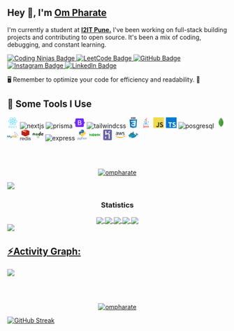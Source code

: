 <h2>Hey 👋, I'm <a href="https://www.ompharate.tech">Om Pharate</a></h2>
<p>I'm currently a student at <strong><a href="https://www.isquareit.edu.in/"> I2IT Pune.</a></strong> I've been working on full-stack building projects and contributing to open source. It's been a mix of coding, debugging, and constant learning.</p>
<p>
  <a href="https://www.naukri.com/code360/profile/ompharate">
    <img src="https://img.shields.io/badge/codingninjas-blue?logo=codingninjas" alt="Coding Ninjas Badge">
  </a>
  <a href="https://leetcode.com">
    <img src="https://img.shields.io/badge/leetcode-blue?logo=leetcode" alt="LeetCode Badge">
  </a>
  <a href="https://leetcode.com/ompharate">
    <img src="https://img.shields.io/badge/-GitHub-181717?style=flat-square&labelColor=181717&logo=GitHub&link=https://github.com/yourusername" alt="GitHub Badge">
  </a>
  <a href="https://www.instagram.com/ompharate_11">
    <img src="https://img.shields.io/badge/ompharate-blue?logo=instagram" alt="Instagram Badge">
  </a>
  <a href="https://www.linkedin.com/in/ompharate11">
    <img src="https://img.shields.io/badge/-LinkedIn-0077B5?style=flat-square&labelColor=0077B5&logo=LinkedIn&link=https://www.linkedin.com/in/yourusername/" alt="LinkedIn Badge">
  </a>
</p>

<p>🖥️ Remember to optimize your code for efficiency and readability. 📝</p>


<h2>🚀 Some Tools I Use</h2>
<p align="left">
<img src="https://raw.githubusercontent.com/devicons/devicon/master/icons/react/react-original-wordmark.svg" alt="react" width="25" height="25" />
  <img src="https://cdn.jsdelivr.net/gh/devicons/devicon@latest/icons/nextjs/nextjs-original.svg"  alt="nextjs" width="25" height="25"/>
  <img src="https://cdn.jsdelivr.net/gh/devicons/devicon@latest/icons/prisma/prisma-original.svg"  alt="prisma" width="25" height="25" />
<img src="https://raw.githubusercontent.com/devicons/devicon/master/icons/bootstrap/bootstrap-plain.svg" alt="bootstrap" width="25" height="25" />
  <img src="https://cdn.jsdelivr.net/gh/devicons/devicon@latest/icons/tailwindcss/tailwindcss-original.svg" alt="tailwindcss" width="25" height="25" />
<img src="https://raw.githubusercontent.com/devicons/devicon/master/icons/css3/css3-original-wordmark.svg" alt="css3" width="25" height="25" />
<img src="https://raw.githubusercontent.com/devicons/devicon/master/icons/java/java-original-wordmark.svg" alt="java" width="25" height="25" />
<img src="https://raw.githubusercontent.com/devicons/devicon/master/icons/javascript/javascript-original.svg" alt="javascript" width="25" height="25" />
<img src="https://raw.githubusercontent.com/devicons/devicon/master/icons/typescript/typescript-original.svg" alt="typescript" width="25" height="25" />
    <img src="https://cdn.jsdelivr.net/gh/devicons/devicon@latest/icons/postgresql/postgresql-original.svg"  alt="posgresql" width="25" height="25"/>
<img src="https://raw.githubusercontent.com/devicons/devicon/master/icons/mongodb/mongodb-original.svg" alt="mongodb" width="25" height="25" />
<img src="https://raw.githubusercontent.com/devicons/devicon/master/icons/mysql/mysql-original-wordmark.svg" alt="mysql" width="25" height="25" />
<img src="https://raw.githubusercontent.com/devicons/devicon/master/icons/redis/redis-original-wordmark.svg" alt="redis" width="25" height="25" />
<img src="https://raw.githubusercontent.com/devicons/devicon/master/icons/nodejs/nodejs-original-wordmark.svg" alt="nodejs" width="25" height="25" />
 <img src="https://cdn.jsdelivr.net/gh/devicons/devicon@latest/icons/express/express-original-wordmark.svg" alt="express" width="25" height="25" />
<img src="https://raw.githubusercontent.com/devicons/devicon/master/icons/python/python-original-wordmark.svg" alt="python" width="25" height="25" />
<img src="https://raw.githubusercontent.com/devicons/devicon/master/icons/nginx/nginx-original.svg" alt="nginx" width="25" height="25" />
<img src="https://raw.githubusercontent.com/devicons/devicon/master/icons/heroku/heroku-plain.svg" alt="heroku" width="25" height="25" />
<img src="https://raw.githubusercontent.com/github/explore/80688e429a7d4ef2fca1e82350fe8e3517d3494d/topics/aws/aws.png" alt="aws" width="25" height="25" />
<img src="https://raw.githubusercontent.com/devicons/devicon/master/icons/docker/docker-original.svg" alt="Docker" width="25" height="25" />
</p>
<br><br>
<p align="center"> <a href="https://github.com/ryo-ma/github-profile-trophy"><img src="https://github-profile-trophy.vercel.app/?username=ompharate&theme=darkhub" alt="ompharate" /></a> </p>


<img src="https://user-images.githubusercontent.com/73097560/115834477-dbab4500-a447-11eb-908a-139a6edaec5c.gif"><h3 align="center">Statistics</h3>
<div align="center">
<a href="https://github.com/ompharate">
<img align="center" src="http://github-profile-summary-cards.vercel.app/api/cards/stats?username=ompharate&theme=2077" height="180em" />
<img align="center" src="http://github-profile-summary-cards.vercel.app/api/cards/most-commit-language?username=ompharate&theme=2077" height="180em" />
<img align="center" src="http://github-profile-summary-cards.vercel.app/api/cards/repos-per-language?username=ompharate&theme=2077" height="180em" />
<img align="center" src="http://github-profile-summary-cards.vercel.app/api/cards/productive-time?username=ompharate&theme=2077" height="180em" />
<img align="center" src="http://github-profile-summary-cards.vercel.app/api/cards/profile-details?username=ompharate&theme=2077" height="180em" />
</div>
<img src="https://user-images.githubusercontent.com/73097560/115834477-dbab4500-a447-11eb-908a-139a6edaec5c.gif"><h2 align="left">⚡Activity Graph:</h2>
<img align="center" src="https://github-readme-activity-graph.vercel.app/graph?username=ompharate&theme=xcode"/>


<br><br>
<p align="center"> <a href="https://github.com/ryo-ma/github-profile-trophy"><img src="https://github-profile-trophy.vercel.app/?username=ompharate&theme=darkhub" alt="ompharate" /></a> </p>



<a href="https://git.io/streak-stats"><img src="https://streak-stats.demolab.com?user=ompharate=&theme=dark&hide_border=true" alt="GitHub Streak" /></a>
